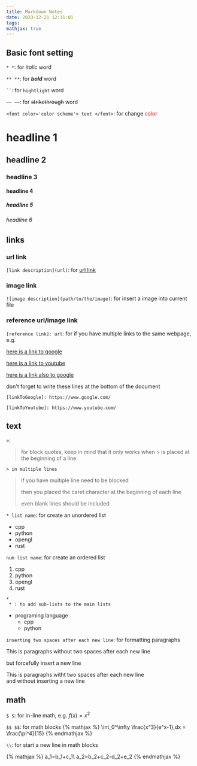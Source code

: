 ```yaml
---
title: Markdown Notes
date: 2023-12-21 12:11:01
tags:
mathjax: true
---
```


## Basic font setting 

`* *`: for *italic* word

`** **`: for ***bold*** word

` `` `: for `hightlight` word

`~~ ~~`: for ~~strikethrough~~ word

`<font color='color scheme'> text </font>`: for change <font color='red'> color </font> 

# headline 1
## headline 2 
### headline 3
#### headline 4
##### headline 5
###### headline 6

## links
### url link
`[link description](url)`: for [url link](https://www.google.com/) 
### image link
`![image description](path/to/the/image)`: for insert a image into current file
### reference url/image link
`[reference link]: url`: for if you have multiple links to the same webpage, e.g. 

[here is a link to google][linkToGoogle]

[here is a link to youtube][linkToYoutube]

[here is a link also to google][linkToGoogle]

don't forget to write these lines at the bottom of the document

`[linkToGoogle]: https://www.google.com/` 

`[linkToYoutube]: https://www.youtube.com/` 

[linkToGoogle]: https://www.google.com/
[linkToYoutube]: https://www.youtube.com/

## text

`>`:   
> for block quotes, keep in mind that it only works when > is placed at the beginning of a line

`> in multiple lines` 
> if you have multiple line need to be blocked
>
> then you placed the caret character at the beginning of each line
> 
> even blank lines should be included

`* list name`: for create an unordered list
* cpp
* python
* opengl
* rust

`num list name`: for create an ordered list
1. cpp
2. python
3. opengl
4. rust

```
*
 * : to add sub-lists to the main lists
```
* programing language
    * cpp
    * python

`inserting two spaces after each new line`: for formatting paragraphs

This is paragraphs without two spaces after each new line

but forcefully insert a new line

This is paragraphs witht two spaces after each new line  
and without inserting a new line  

## math
`$ $`: for in-line math, e.g. $f(x) = x^2$

`$$ $$`: for math blocks
{% mathjax %}
    \int_0^\infty \frac{x^3}{e^x-1}\,dx = \frac{\pi^4}{15}
{% endmathjax %}

`\\`: for start a new line in math blocks

{% mathjax %}
a_1=b_1+c_1\\
a_2=b_2+c_2-d_2+e_2
{% endmathjax %}


